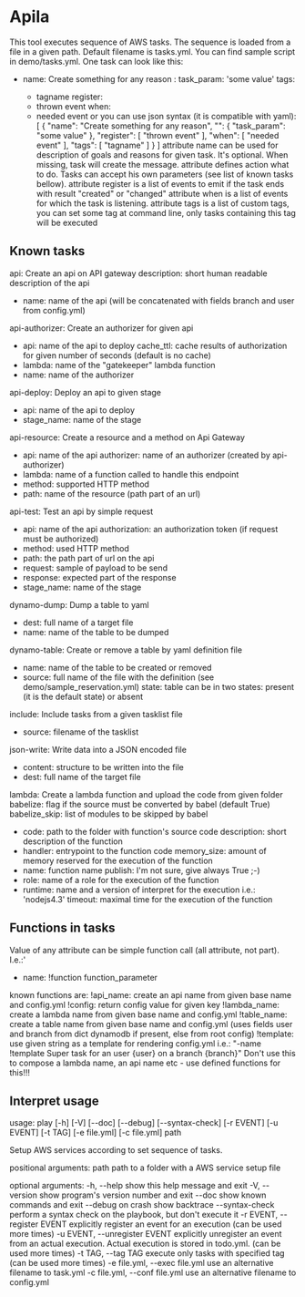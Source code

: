 Apila
=====

This tool executes sequence of AWS tasks. The sequence is loaded from a file in a given path. Default filename is tasks.yml.
You can find sample script in demo/tasks.yml.
One task can look like this:
- name: Create something for any reason
  <task>:
    task_param: 'some value'
  tags:
    - tagname
  register:
    - thrown event
  when:
    - needed event
or you can use json syntax (it is compatible with yaml):
[
    {
        "name": "Create something for any reason",
        "<task>": {
            "task_param": "some value"
        },
        "register": [
            "thrown event"
        ],
        "when": [
            "needed event"
        ],
        "tags": [
            "tagname"
        ]
    }
]
attribute name can be used for description of goals and reasons for given task. It's optional. When missing, task will create the message.
attribute <task> defines action what to do. Tasks can accept his own parameters (see list of known tasks bellow).
attribute register is a list of events to emit if the task ends with result "created" or "changed"
attribute when is a list of events for which the task is listening.
attribute tags is a list of custom tags, you can set some tag at command line, only tasks containing this tag will be executed

Known tasks
-----------
  api: Create an api on API gateway
     description:    short human readable description of the api
   * name:           name of the api (will be concatenated with fields branch and user from config.yml)

  api-authorizer: Create an authorizer for given api
   * api:            name of the api to deploy
     cache_ttl:      cache results of authorization for given number of seconds (default is no cache)
   * lambda:         name of the "gatekeeper" lambda function
   * name:           name of the authorizer

  api-deploy: Deploy an api to given stage
   * api:            name of the api to deploy
   * stage_name:     name of the stage

  api-resource: Create a resource and a method on Api Gateway
   * api:            name of the api
     authorizer:     name of an authorizer (created by api-authorizer)
   * lambda:         name of a function called to handle this endpoint
   * method:         supported HTTP method
   * path:           name of the resource (path part of an url)

  api-test: Test an api by simple request
   * api:            name of the api
     authorization:  an authorization token (if request must be authorized)
   * method:         used HTTP method
   * path:           the path part of url on the api
   * request:        sample of payload to be send
   * response:       expected part of the response
   * stage_name:     name of the stage

  dynamo-dump: Dump a table to yaml
   * dest:           full name of a target file
   * name:           name of the table to be dumped

  dynamo-table: Create or remove a table by yaml definition file
   * name:           name of the table to be created or removed
   * source:         full name of the file with the definition (see demo/sample_reservation.yml)
     state:          table can be in two states: present (it is the default state) or absent

  include: Include tasks from a given tasklist file
   * source:         filename of the tasklist

  json-write: Write data into a JSON encoded file
   * content:        structure to be written into the file
   * dest:           full name of the target file

  lambda: Create a lambda function and upload the code from given folder
     babelize:       flag if the source must be converted by babel (default True)
     babelize_skip:  list of modules to be skipped by babel
   * code:           path to the folder with function's source code
     description:    short description of the function
   * handler:        entrypoint to the function code
     memory_size:    amount of memory reserved for the execution of the function
   * name:           function name
     publish:        I'm not sure, give always True ;-)
   * role:           name of a role for the execution of the function
   * runtime:        name and a version of interpret for the execution i.e.: 'nodejs4.3'
     timeout:        maximal time for the execution of the function


Functions in tasks
------------------
Value of any attribute can be simple function call (all attribute, not part). I.e.:'
- name: !function function_parameter

known functions are:
  !api_name: create an api name from given base name and config.yml
  !config: return config value for given key
  !lambda_name: create a lambda name from given base name and config.yml
  !table_name: create a table name from given base name and config.yml
    (uses fields user and branch from dict dynamodb if present, else from root config)
  !template: use given string as a template for rendering config.yml
    i.e.: "-name !template Super task for an user {user} on a branch {branch}"
    Don't use this to compose a lambda name, an api name etc - use defined functions for this!!!

Interpret usage
---------------
usage: play [-h] [-V] [--doc] [--debug] [--syntax-check] [-r EVENT] [-u EVENT] [-t TAG] [-e file.yml] [-c file.yml] path

Setup AWS services according to set sequence of tasks.

positional arguments:
  path                  path to a folder with a AWS service setup file

optional arguments:
  -h, --help            show this help message and exit
  -V, --version         show program's version number and exit
  --doc                 show known commands and exit
  --debug               on crash show backtrace
  --syntax-check        perform a syntax check on the playbook, but don't execute it
  -r EVENT, --register EVENT
                        explicitly register an event for an execution (can be used more times)
  -u EVENT, --unregister EVENT
                        explicitly unregister an event from an actual execution. Actual execution is stored in todo.yml. (can be used more times)
  -t TAG, --tag TAG     execute only tasks with specified tag (can be used more times)
  -e file.yml, --exec file.yml
                        use an alternative filename to task.yml
  -c file.yml, --conf file.yml
                        use an alternative filename to config.yml
